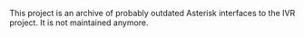 This project is an archive of probably outdated Asterisk interfaces to the IVR project. It is not  maintained anymore.
